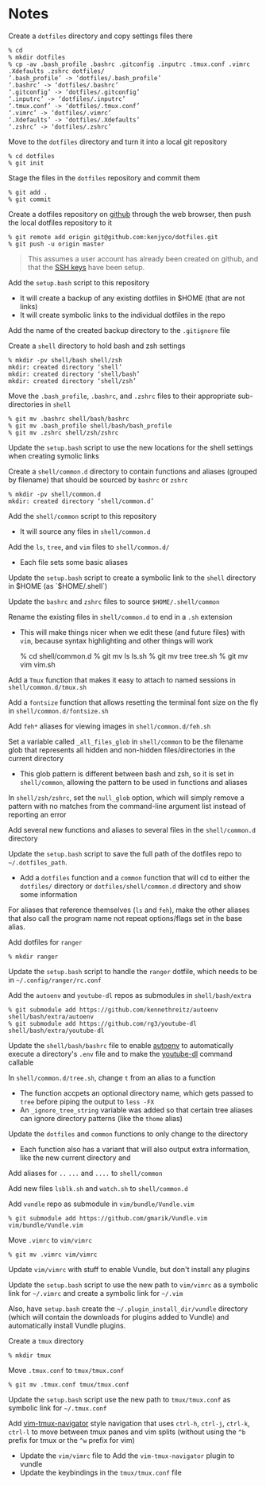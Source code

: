 Notes
=====
Create a `dotfiles` directory and copy settings files there

    % cd
    % mkdir dotfiles
    % cp -av .bash_profile .bashrc .gitconfig .inputrc .tmux.conf .vimrc .Xdefaults .zshrc dotfiles/
    ‘.bash_profile’ -> ‘dotfiles/.bash_profile’
    ‘.bashrc’ -> ‘dotfiles/.bashrc’
    ‘.gitconfig’ -> ‘dotfiles/.gitconfig’
    ‘.inputrc’ -> ‘dotfiles/.inputrc’
    ‘.tmux.conf’ -> ‘dotfiles/.tmux.conf’
    ‘.vimrc’ -> ‘dotfiles/.vimrc’
    ‘.Xdefaults’ -> ‘dotfiles/.Xdefaults’
    ‘.zshrc’ -> ‘dotfiles/.zshrc’

Move to the `dotfiles` directory and turn it into a local git repository

    % cd dotfiles
    % git init

Stage the files in the `dotfiles` repository and commit them

    % git add .
    % git commit

Create a dotfiles repository on [github](https://github.com/new) through the web
browser, then push the local dotfiles repository to it

    % git remote add origin git@github.com:kenjyco/dotfiles.git
    % git push -u origin master

> This assumes a user account has already been created on github, and that the
> [SSH keys](https://github.com/settings/ssh) have been setup.

Add the `setup.bash` script to this repository
- It will create a backup of any existing dotfiles in $HOME (that are not links)
- It will create symbolic links to the individual dotfiles in the repo

Add the name of the created backup directory to the `.gitignore` file

Create a `shell` directory to hold bash and zsh settings

    % mkdir -pv shell/bash shell/zsh
    mkdir: created directory ‘shell’
    mkdir: created directory ‘shell/bash’
    mkdir: created directory ‘shell/zsh’

Move the `.bash_profile`, `.bashrc`, and `.zshrc` files to their appropriate
sub-directories in `shell`

    % git mv .bashrc shell/bash/bashrc
    % git mv .bash_profile shell/bash/bash_profile
    % git mv .zshrc shell/zsh/zshrc

Update the `setup.bash` script to use the new locations for the shell settings
when creating symolic links

Create a `shell/common.d` directory to contain functions and aliases (grouped by
filename) that should be sourced by `bashrc` or `zshrc`

    % mkdir -pv shell/common.d
    mkdir: created directory ‘shell/common.d’

Add the `shell/common` script to this repository
- It will source any files in `shell/common.d`

Add the `ls`, `tree`, and `vim` files to `shell/common.d/`
- Each file sets some basic aliases

Update the `setup.bash` script to create a symbolic link to the `shell`
directory in $HOME (as `$HOME/.shell`)

Update the `bashrc` and `zshrc` files to source `$HOME/.shell/common`

Rename the existing files in `shell/common.d` to end in a `.sh` extension
- This will make things nicer when we edit these (and future files) with `vim`,
  because syntax highlighting and other things will work

    % cd shell/common.d
    % git mv ls ls.sh
    % git mv tree tree.sh
    % git mv vim vim.sh

Add a `Tmux` function that makes it easy to attach to named sessions
in `shell/common.d/tmux.sh`

Add a `fontsize` function that allows resetting the terminal font size on the
fly in `shell/common.d/fontsize.sh`

Add `feh*` aliases for viewing images in `shell/common.d/feh.sh`

Set a variable called `_all_files_glob` in `shell/common` to be the filename
glob that represents all hidden and non-hidden files/directories in the current
directory
- This glob pattern is different between bash and zsh, so it is set in
  `shell/common`, allowing the pattern to be used in functions and aliases

In `shell/zsh/zshrc`, set the `null_glob` option, which will simply remove a
pattern with no matches from the command-line argument list instead of reporting
an error

Add several new functions and aliases to several files in the `shell/common.d`
directory

Update the `setup.bash` script to save the full path of the dotfiles repo to
`~/.dotfiles_path`.
- Add a `dotfiles` function and a `common` function that will cd to either the
  `dotfiles/` directory or `dotfiles/shell/common.d` directory and show some
  information

For aliases that reference themselves (`ls` and `feh`), make the other aliases
that also call the program name not repeat options/flags set in the base alias.

Add dotfiles for `ranger`

    % mkdir ranger

Update the `setup.bash` script to handle the `ranger` dotfile, which needs to be
in `~/.config/ranger/rc.conf`

Add the `autoenv` and `youtube-dl` repos as submodules in `shell/bash/extra`

    % git submodule add https://github.com/kennethreitz/autoenv shell/bash/extra/autoenv
    % git submodule add https://github.com/rg3/youtube-dl shell/bash/extra/youtube-dl

Update the `shell/bash/bashrc` file to enable [autoenv][] to automatically
execute a directory's `.env` file and to make the [youtube-dl][] command callable

[autoenv]: https://github.com/kennethreitz/autoenv
[youtube-dl]: https://github.com/rg3/youtube-dl

In `shell/common.d/tree.sh`, change `t` from an alias to a function
- The function accpets an optional directory name, which gets passed to `tree`
  before piping the output to `less -FX`
- An `_ignore_tree_string` variable was added so that certain tree aliases can
  ignore directory patterns (like the `thome` alias)

Update the `dotfiles` and `common`  functions to only change to the directory
- Each function also has a variant that will also output extra information, like
  the new current directory and

Add aliases for `..` `...` and `....` to `shell/common`

Add new files `lsblk.sh` and `watch.sh` to `shell/common.d`

Add `vundle` repo as submodule in `vim/bundle/Vundle.vim`

    % git submodule add https://github.com/gmarik/Vundle.vim vim/bundle/Vundle.vim

Move `.vimrc` to `vim/vimrc`

    % git mv .vimrc vim/vimrc

Update `vim/vimrc` with stuff to enable Vundle, but don't install any plugins

Update the `setup.bash` script to use the new path to `vim/vimrc` as a symbolic
link for `~/.vimrc` and create a symbolic link for `~/.vim`

Also, have `setup.bash` create the `~/.plugin_install_dir/vundle` directory
(which will contain the downloads for plugins added to Vundle) and automatically
install Vundle plugins.

Create a `tmux` directory

    % mkdir tmux

Move `.tmux.conf` to `tmux/tmux.conf`

    % git mv .tmux.conf tmux/tmux.conf

Update the `setup.bash` script use the new path to `tmux/tmux.conf` as symbolic link
for `~/.tmux.conf`

Add [vim-tmux-navigator][] style navigation that uses `ctrl-h`, `ctrl-j`,
`ctrl-k`, `ctrl-l` to move between tmux panes and vim splits (without using the
`^b` prefix for tmux or the `^w` prefix for vim)
- Update the `vim/vimrc` file to Add the `vim-tmux-navigator` plugin to vundle
- Update the keybindings in the `tmux/tmux.conf` file

[vim-tmux-navigator]: https://github.com/christoomey/vim-tmux-navigator
